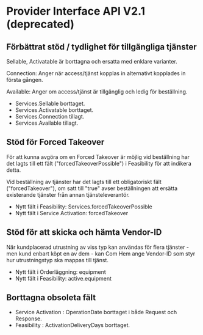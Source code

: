 # Provider Interface API V2.1 (deprecated)

## Förbättrat stöd / tydlighet för tillgängliga tjänster

Sellable, Activatable är borttagna och ersatta med enklare varianter.

Connection: Anger när access/tjänst kopplas in alternativt kopplades in första gången.

Available: Anger om access/tjänst är tillgänglig och ledig för beställning.

* Services.Sellable borttaget.
* Services.Activatable borttaget.
* Services.Connection tillagt.
* Services.Available tillagt.

## Stöd för Forced Takeover

För att kunna avgöra om en Forced Takeover är möjlig vid beställning har det lagts till ett fält ("forcedTakeoverPossible") i Feasibility för att indikera detta.

Vid beställning av tjänster har det lagts till ett obligatoriskt fält ("forcedTakeover"), om satt till "true" avser beställningen att ersätta existerande tjänster från annan tjänsteleverantör.

* Nytt fält i Feasibility: Services.forcedTakeoverPossible
* Nytt fält i Service Activation: forcedTakeover

## Stöd för att skicka och hämta Vendor-ID

När kundplacerad utrustning av viss typ kan användas för flera tjänster - men kund enbart köpt en av dem - kan Com Hem ange Vendor-ID som styr hur utrustningstyp ska mappas till tjänst.

* Nytt fält i Orderläggning: equipment
* Nytt fält i Feasibility: active.equipment

## Borttagna obsoleta fält

* Service Activation : OperationDate borttaget i både Request och Response.
* Feasibility : ActivationDeliveryDays borttaget.

